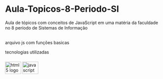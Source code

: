 # Aula-Topicos-8-Periodo-SI
Aula de tópicos com conceitos de JavaScript em uma matéria da faculdade no 8 período de Sistemas de Informação

<br>arquivo js com funções basicas

<p align="left">tecnologias utilizadas</p>

###

<div align="left">
  <img src="https://cdn.jsdelivr.net/gh/devicons/devicon/icons/html5/html5-original.svg" height="40" width="52" alt="html5 logo"  />
  <img src="https://cdn.jsdelivr.net/gh/devicons/devicon/icons/javascript/javascript-original.svg" height="40" width="52" alt="javascript logo"  />
</div>

###
